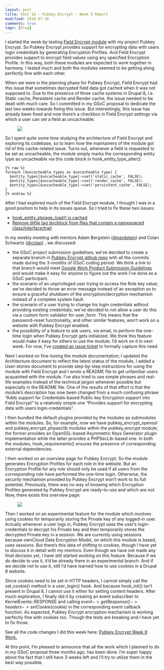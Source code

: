 ```yaml
---
layout: post
title: GSoC'16 – Pubkey Encrypt – Week 9 Report
modified: 2016-07-26
comments: true
tags: [blog]
---
```


I started the week by testing <a href="https://www.drupal.org/project/field_encrypt">Field Encrypt module</a> with my project Pubkey Encrypt. So Pubkey Encrypt provides support for encrypting data with users login credentials by generating Encryption Profiles. And Field Encrypt provides support to encrypt field values using any specified Encryption Profile. In this way, both these modules are expected to work together in harmony. I tested much and both the modules seemed to be getting along perfectly fine with each other.

When we were in the planning phase for Pubkey Encrypt, Field Encrypt had this issue that sometimes decrypted field data got cached when it was not supposed to. Due to the presence of three cache systems in Drupal 8, i.e. Static cache, Persistent cache and Render cache, the issue needed to be dealt with much care. So I committed in my GSoC proposal to dedicate the last two weeks towards fixing this issue. But interestingly, this issue has already been fixed and now there’s a checkbox in Field Encrypt settings via which a user can set a field as uncacheable.

<figure>
  <img src="http://www.talhaparacha.com/uncacheable.png">
</figure>

So I spent quite some time studying the architecture of Field Encrypt and exploring its codebase, so to learn how the maintainers of the module got rid of this cache-related issue. Turns out, whenever a field is requested to be set as uncacheable, the module simply marks the corresponding entity type as uncacheable via this code block in hook_entity_type_alter():

    {% raw %}
    foreach ($uncacheable_types as $uncacheable_type) {
      $entity_types[$uncacheable_type]->set('static_cache', FALSE);
      $entity_types[$uncacheable_type]->set('render_cache', FALSE);
      $entity_types[$uncacheable_type]->set('persistent_cache', FALSE);
    }
    {% endraw %}

After I had explored much of the Field Encrypt module, I thought I was in a good position to help in its issues queue. So I tried to fix these two issues:

* <a href="https://www.drupal.org/node/2743073">hook_entity_storage_load() is cached</a>
* <a href="https://www.drupal.org/node/2766885">Remove @file tag docblock from files that contain a namespaced class/interface/trait</a>


In my weekly meeting with mentors Adam Bergstein (<a href ='https://www.drupal.org/u/nerdstein'>@nerdstein</a>) and Colan Schwartz (<a href='https://www.drupal.org/u/colan'>@colan</a>) , we discussed:

* the GSoC project submission guidelines; we’ve decided to create a separate branch in <a href="https://github.com/d8-contrib-modules/pubkey_encrypt">Pubkey Encrypt github repo</a> with all the commits made during the 3-months of GSoC coding period. We think a link to that branch would meet <a href="https://developers.google.com/open-source/gsoc/help/work-product">Google Work Product Submission Guidelines</a> and would make it easy for anyone to figure out the work I’ve done as a GSoC participant.
* the scenario of an unprivileged user trying to access the Role key value; we’ve decided to throw an error message instead of an exception so to ensure a graceful shutdown of the encryption/decryption mechanism instead of a complete system hault.
* the scenario of a user trying to change his login credentials without providing existing credentials; we’ve decided to not allow a user do this via a custom form validator for user_form. This means that the password-reset functionality, and other similar features, won’t work on a website with Pubkey Encrypt enabled.
* the possibility of a feature to ask users, via email, to perform the one-time login when Pubkey Encrypt gets initialized. We think this feature would make it easy for others to use the module. I’d work on it in next week. For now, I’ve <a href="https://www.drupal.org/node/2770429">created an issue ticket</a> to formally capture this need.

Next I worked on fine-tuning the module documentation; I updated the Architecture document to reflect the latest status of the module, I added a User-stories document to provide step-by-step instructions for using the module with Field Encrypt and I wrote a README file to get unfamiliar users acquainted with the module. I’ve also tried to use simple phrases and real-life examples instead of the technical jargon whenever possible but especially in the README file. One of the results of that effort is that the module’s description has now been changed from a much confusing phrase “Adds support for Credentials-based Public key Encryption support into Field Encrypt” to a relatively simple one “Provides support for encrypting data with users login-credentials”.

I then bundled the default plugins provided by the modules as submodules within the modules. So, for example, now we have pubkey_encrypt_openssl and pubkey_encrypt_phpseclib modules within the pubkey_encrypt module; the former provides an OpenSSL-based Asymmetric Keys Generator plugin implementation while the latter provides a PHPSecLib-based one. In both the modules, hook_requirements() ensures the presence of corresponding external dependencies.

I then worked on an overview page for Pubkey Encrypt. So the module generates Encryption Profiles for each role in the website. But an Encryption Profile for any role should only be used if all users from the corresponding role have performed the one-time login. Otherwise, the security mechanism provided by Pubkey Encrypt won’t work to its full potential. Previously, there was no way of knowing which Encryption Profiles generated by Pubkey Encrypt are ready-to-use and which are not. Now, there exists this overview page:


<figure>
  <img src="http://www.talhaparacha.com/overview.png">
</figure>

Then I worked on an experimental feature for the module which involves using cookies for temporarily storing the Private key of any logged-in user. Actually whenever a user logs in, Pubkey Encrypt uses the user’s login-credentials to decrypt his Private key and then temporarily stores the decrypted Private key in a session. We are currently using sessions because ownCloud Data Encryption Model, on which this module is based, uses sessions. But there’s this idea of shifting to cookies, though I have yet to discuss it in detail with my mentors.  Even though we have not made any final decision yet, I have still started working on this feature. Because if we do decide to use it, it’d be already there in an experimental branch. And if we decide not to use it, still I’d have learned how to use cookies in a Drupal 8 website.

Since cookies need to be set in HTTP headers, I cannot simply call the set_cookie() method in a user_login() hook. And because hook_init() isn’t present in Drupal 8, I cannot use it either for setting content headers. After much exploration, I finally did it by creating an event subscriber to KernelEvents::RESPONSE and calling $event->getResponse()->headers->setCookie($cookie) in the corresponding event callback function. As expected, Pubkey Encrypt encryption mechanism is working perfectly fine with cookies too. Though the tests are breaking and I have yet to fix those.

See all the code changes I did this week here: <a href="https://github.com/talhaparacha/pubkey_encrypt/compare/c47f5f8adb70f81dceb4f28404ca2173957dc6d5...talhaparacha:2618335d6d6f400553af4ed1608241be4e87f08b">Pubkey Encrypt Week 9 Work.</a>

At this point, I’m pleased to announce that all the work which I planned to do in my GSoC proposal three months ago, has been done. I’m super happy about the fact that I still have 3 weeks left and I’ll try to utilize them in the best way possible.
